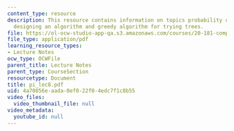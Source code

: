 ```yaml
---
content_type: resource
description: This resource contains information on topics probability of a tree, marginalizing,
  designing an algorithm and greedy algorithm for trying trees.
file: https://ol-ocw-studio-app-qa.s3.amazonaws.com/courses/20-181-computation-for-biological-engineers-fall-2006/4a70856eaada0ef022f04edc7f1c8b55_pi_lec8.pdf
file_type: application/pdf
learning_resource_types:
- Lecture Notes
ocw_type: OCWFile
parent_title: Lecture Notes
parent_type: CourseSection
resourcetype: Document
title: pi_lec8.pdf
uid: 4a70856e-aada-0ef0-22f0-4edc7f1c8b55
video_files:
  video_thumbnail_file: null
video_metadata:
  youtube_id: null
---
```

